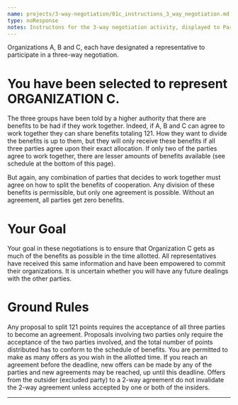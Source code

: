 ```yaml
---
name: projects/3-way-negotiation/01c_instructions_3_way_negotiation.md
type: noResponse
notes: Instructons for the 3-way negotiation activity, displayed to Participants assigned to Organization C.
---
```


Organizations A, B and C, each have designated a representative to participate in a three-way negotiation.

# You have been selected to represent **ORGANIZATION C**.

The three groups have been told by a higher authority that there are benefits to be had if they work together.  Indeed, if A, B and C can agree to work together they can share benefits totaling 121.  How they want to divide the benefits is up to them, but they will only receive these benefits if all three parties agree upon their exact allocation.  If only two of the parties agree to work together, there are lesser amounts of benefits available (see schedule at the bottom of this page).  

But again, any combination of parties that decides to work together must agree on how to split the benefits of cooperation.  Any division of these benefits is permissible, but only one agreement is possible.  Without an agreement, all parties get zero benefits. 


# Your Goal

Your goal in these negotiations is to ensure that Organization C gets as much of the benefits as possible in the time allotted.  All representatives have received this same information and have been empowered to commit their organizations.  It is uncertain whether you will have any future dealings with the other parties.


# Ground Rules

Any proposal to split 121 points requires the acceptance of all three parties to become an agreement.  Proposals involving two parties only require the acceptance of the two parties involved, and the total number of points distributed has to conform to the schedule of benefits.  You are permitted to make as many offers as you wish in the allotted time.  If you reach an agreement before the deadline, new offers can be made by any of the parties and new agreements may be reached, up until this deadline.  Offers from the outsider (excluded party) to a 2-way agreement do not invalidate the 2-way agreement unless accepted by one or both of the insiders. 

---
